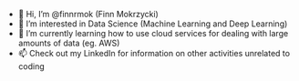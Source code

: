 - 👋 Hi, I’m @finnrmok (Finn Mokrzycki)
- 👀 I’m interested in Data Science (Machine Learning and Deep Learning)
- 🌱 I’m currently learning how to use cloud services for dealing with large amounts of data (eg. AWS)
- 📫 Check out my LinkedIn for information on other activities unrelated to coding 

<!---
finnrmok/finnrmok is a ✨ special ✨ repository because its `README.md` (this file) appears on your GitHub profile.
You can click the Preview link to take a look at your changes.
--->
